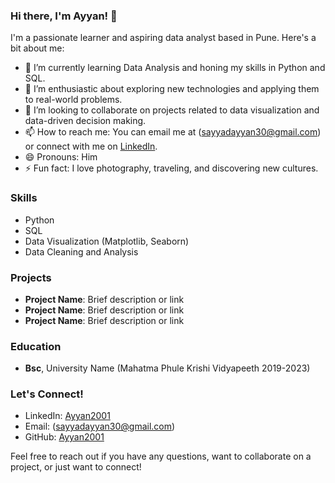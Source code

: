 ### Hi there, I'm Ayyan! 👋

I'm a passionate learner and aspiring data analyst based in Pune. Here's a bit about me:

- 🔭 I’m currently learning Data Analysis and honing my skills in Python and SQL.
- 🌱 I’m enthusiastic about exploring new technologies and applying them to real-world problems.
- 👯 I’m looking to collaborate on projects related to data visualization and data-driven decision making.
- 📫 How to reach me: You can email me at (sayyadayyan30@gmail.com) or connect with me on [LinkedIn](https://www.linkedin.com/in/Ayyan2001).
- 😄 Pronouns: Him
- ⚡ Fun fact: I love photography, traveling, and discovering new cultures.

### Skills

- Python
- SQL
- Data Visualization (Matplotlib, Seaborn)
- Data Cleaning and Analysis

### Projects

- **Project Name**: Brief description or link
- **Project Name**: Brief description or link
- **Project Name**: Brief description or link

### Education

- **Bsc**, University Name (Mahatma Phule Krishi Vidyapeeth 2019-2023)

### Let's Connect!

- LinkedIn: [Ayyan2001](https://www.linkedin.com/in/Ayyan2001)
- Email: (sayyadayyan30@gmail.com)
- GitHub: [Ayyan2001](https://github.com/Ayyan2001)

Feel free to reach out if you have any questions, want to collaborate on a project, or just want to connect!
